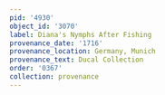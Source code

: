 ```yaml
---
pid: '4930'
object_id: '3070'
label: Diana's Nymphs After Fishing
provenance_date: '1716'
provenance_location: Germany, Munich
provenance_text: Ducal Collection
order: '0367'
collection: provenance
---
```


